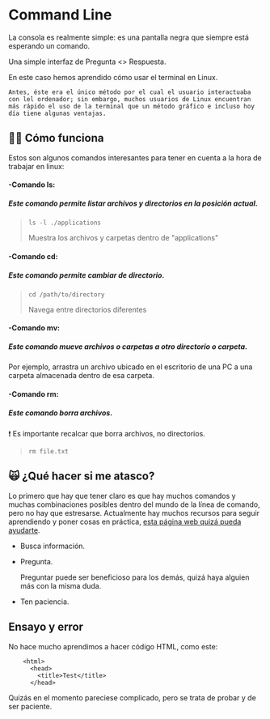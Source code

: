 # Command Line

La consola es realmente simple: es una pantalla negra que siempre está esperando un comando.

Una simple interfaz de Pregunta <> Respuesta.

En este caso hemos aprendido cómo usar el terminal en Linux.

    Antes, éste era el único método por el cual el usuario interactuaba con lel ordenador; sin embargo, muchos usuarios de Linux encuentran más rápido el uso de la terminal que un método gráfico e incluso hoy día tiene algunas ventajas.

## ✍🏼 Cómo funciona

Estos son algunos comandos interesantes para tener en cuenta a la hora de trabajar en linux:

#### -Comando **ls**:

##### Este comando permite listar archivos y directorios en la posición actual.

>`ls -l ./applications`
>
>Muestra los archivos y carpetas dentro de "applications"

#### -Comando **cd**:

##### Este comando permite cambiar de directorio.

>`cd /path/to/directory` 
>
>Navega entre directorios diferentes

#### -Comando **mv**:

##### Este comando mueve archivos o carpetas a otro directorio o carpeta.

Por ejemplo, arrastra un archivo ubicado en el escritorio de una PC a una carpeta almacenada dentro de esa carpeta.

#### -Comando **rm**:

##### Este comando borra archivos.

❗️ Es importante recalcar que borra archivos, no directorios.

>`rm file.txt`

## 🙀 ¿Qué hacer si me atasco?

Lo primero que hay que tener claro es que hay muchos comandos y muchas combinaciones posibles dentro del mundo de la línea de comando, pero no hay que estresarse. Actualmente hay muchos recursos para seguir aprendiendo y poner cosas en práctica, [esta página web quizá pueda ayudarte](https://webminal.org/).

* Busca información.
* Pregunta.

    Preguntar puede ser beneficioso para los demás, quizá haya alguien más con la misma duda.

* Ten paciencia.

## Ensayo y error

No hace mucho aprendimos a hacer código HTML, como este:

        <html>
          <head>
            <title>Test</title>
          </head>

Quizás en el momento pareciese complicado, pero se trata de probar y de ser paciente.

